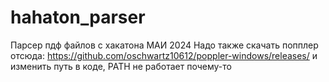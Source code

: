 # hahaton_parser
Парсер пдф файлов с хакатона МАИ 2024
Надо также скачать попплер отсюда: https://github.com/oschwartz10612/poppler-windows/releases/ и изменить путь в коде, PATH не работает почему-то
